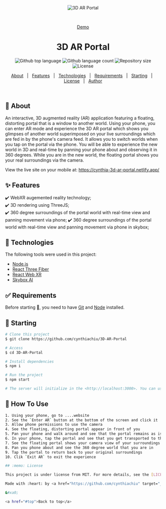 <div align="center" id="top"> 
  <img src="./.github/app.gif" alt="3D AR Portal" />

&#xa0;

  <a href="https://cynthia-3d-ar-portal.netlify.app/">Demo</a>
</div>

<h1 align="center">3D AR Portal</h1>

<p align="center">
  <img alt="Github top language" src="https://img.shields.io/github/languages/top/cynthiachiu/3d-ar-portal?color=56BEB8">

  <img alt="Github language count" src="https://img.shields.io/github/languages/count/cynthiachiu/3d-ar-portal?color=56BEB8">

  <img alt="Repository size" src="https://img.shields.io/github/repo-size/cynthiachiu/3d-ar-portal?color=56BEB8">

  <img alt="License" src="https://img.shields.io/github/license/cynthiachiu/3d-ar-portal?color=56BEB8">

  <!-- <img alt="Github issues" src="https://img.shields.io/github/issues/cynthiachiu/3d-ar-portal?color=56BEB8" /> -->

  <!-- <img alt="Github forks" src="https://img.shields.io/github/forks/cynthiachiu/3d-ar-portal?color=56BEB8" /> -->

  <!-- <img alt="Github stars" src="https://img.shields.io/github/stars/cynthiachiu/3d-ar-portal?color=56BEB8" /> -->
</p>

<!-- Status -->

<!-- <h4 align="center">
	🚧  Stencil Mask 🚀 Under construction...  🚧
</h4>

<hr> -->

<p align="center">
  <a href="#dart-about">About</a> &#xa0; | &#xa0; 
  <a href="#sparkles-features">Features</a> &#xa0; | &#xa0;
  <a href="#rocket-technologies">Technologies</a> &#xa0; | &#xa0;
  <a href="#white_check_mark-requirements">Requirements</a> &#xa0; | &#xa0;
  <a href="#checkered_flag-starting">Starting</a> &#xa0; | &#xa0;
  <a href="#memo-license">License</a> &#xa0; | &#xa0;
  <a href="https://github.com/{{YOUR_GITHUB_USERNAME}}" target="_blank">Author</a>
</p>

<br>

## :dart: About

An interactive, 3D augmented reality (AR) application featuring a floating, distorting portal that is a window to another world. Using your phone, you can enter AR mode and experience the 3D AR portal which shows you glimpses of another world superimposed on your live surroundings which are fed in by the phone's camera feed. It allows you to switch worlds when you tap on the portal via the phone. You will be able to experience the new world in 3D and real-time by panning your phone about and observing it in 360 degrees. While you are in the new world, the floating portal shows you your real surroundings via the camera.

View the live site on your mobile at: https://cynthia-3d-ar-portal.netlify.app/

## :sparkles: Features

:heavy_check_mark: WebXR augemented reality technology;\
:heavy_check_mark: 3D rendering using ThreeJS;\
:heavy_check_mark: 360 degree surroundings of the portal world with real-time view and panning movement via phone;
:heavy_check_mark: 360 degree surroundings of the portal world with real-time view and panning movement via phone in skybox;

## :rocket: Technologies

The following tools were used in this project:

- [Node.js](https://nodejs.org/en/)
- [React Three Fiber](https://www.npmjs.com/package/@react-three/fiber)
- [React Web XR](https://github.com/pmndrs/react-xr)
- [Skybox AI](https://skybox.blockadelabs.com/)

## :white_check_mark: Requirements

Before starting :checkered_flag:, you need to have [Git](https://git-scm.com) and [Node](https://nodejs.org/en/) installed.

## :checkered_flag: Starting

```bash
# Clone this project
$ git clone https://github.com/cynthiachiu/3D-AR-Portal

# Access
$ cd 3D-AR-Portal

# Install dependencies
$ npm i

# Run the project
$ npm start

# The server will initialize in the <http://localhost:3000>. You can use the WebXR Device Emulator extension to view the application or you can use ngrok to generate a link and try on your mobile with the secure ngrok link.
```

## :checkered_flag: How To Use

```bash
1. Using your phone, go to ....website
2. See the `Enter AR` button at the bottom of the screen and click it
3. Allow phone permissions to use the camera
4. See the floating, distorting portal appear in front of you
5. Pan your phone and walk around and see that the portal remains as is
6. In your phone, tap the portal and see that you get transported to the new world
7. See the floating portal shows your camera view of your surroundings but that you are in the new world
8. Pan you phone about and see the 360 degree world that you are in
9. Tap the portal to return back to your original surroundings
10. Clik `Exit AR` to exit the experience

## :memo: License

This project is under license from MIT. For more details, see the [LICENSE](LICENSE.md) file.

Made with :heart: by <a href="https://github.com/cynthiachiu" target="_blank">cynthiachiu</a>

&#xa0;

<a href="#top">Back to top</a>
```
